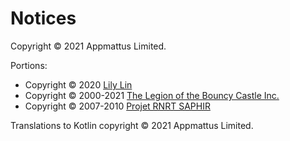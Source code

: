 # Notices

Copyright &copy; 2021 Appmattus Limited.

Portions:

- Copyright &copy; 2020 [Lily Lin](https://github.com/rctcwyvrn)
- Copyright &copy; 2000-2021 [The Legion of the Bouncy Castle Inc.](https://www.bouncycastle.org)
- Copyright &copy; 2007-2010 [Projet RNRT SAPHIR](https://github.com/sfuhrm/saphir-hash)

Translations to Kotlin copyright &copy; 2021 Appmattus Limited.
